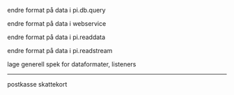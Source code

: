 


endre format på data i pi.db.query

endre format på data i webservice

endre format på data i pi.readdata

endre format på data i pi.readstream

lage generell spek for dataformater, listeners



----

postkasse
skattekort
